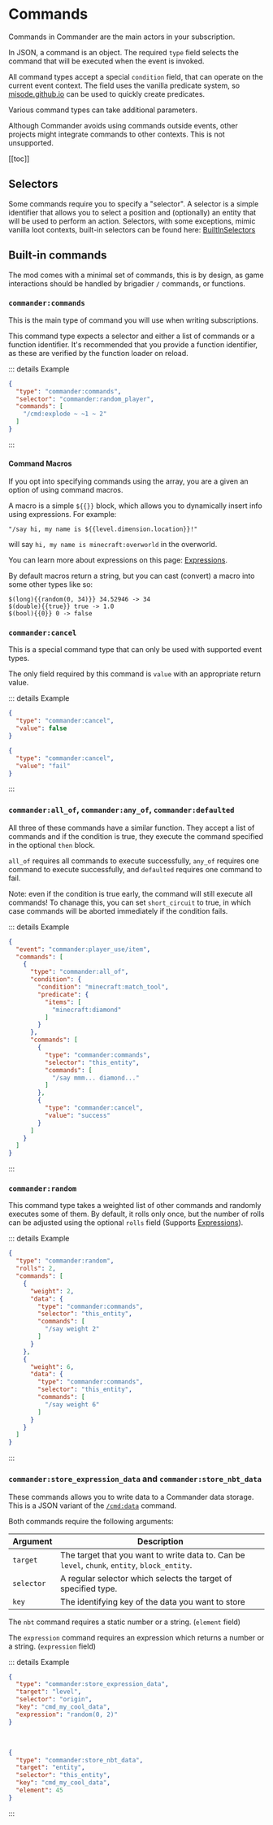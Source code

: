 # Commands

Commands in Commander are the main actors in your subscription.

In JSON, a command is an object. The required `type` field selects the command that will be executed when the event is invoked.

All command types accept a special `condition` field, that can operate on the current event context. The field uses the vanilla predicate system, so [misode.github.io](https://misode.github.io/predicate/) can be used to quickly create predicates.

Various command types can take additional parameters.

Although Commander avoids using commands outside events, other projects might integrate commands to other contexts. This is not unsupported.

[[toc]]

## Selectors

Some commands require you to specify a "selector". A selector is a simple identifier that allows you to select a position and (optionally) an entity that will be used to perform an action. Selectors, with some exceptions, mimic vanilla loot contexts, built-in selectors can be found here: [BuiltInSelectors](https://github.com/constellation-mc/commander/blob/main/src/main/java/me/melontini/commander/impl/builtin/BuiltInSelectors.java)

## Built-in commands
The mod comes with a minimal set of commands, this is by design, as game interactions should be handled by brigadier `/` commands, or functions.

### `commander:commands`
This is the main type of command you will use when writing subscriptions.

This command type expects a selector and either a list of commands or a function identifier. It's recommended that you provide a function identifier, as these are verified by the function loader on reload.

::: details Example
```json
{
  "type": "commander:commands",
  "selector": "commander:random_player",
  "commands": [
    "/cmd:explode ~ ~1 ~ 2"
  ]
}
```
:::

#### Command Macros

If you opt into specifying commands using the array, you are a given an option of using command macros.

A macro is a simple `${{}}` block, which allows you to dynamically insert info using expressions. For example:
```
"/say hi, my name is ${{level.dimension.location}}!"
```
will say `hi, my name is minecraft:overworld` in the overworld.

You can learn more about expressions on this page: [Expressions](Expressions).

By default macros return a string, but you can cast (convert) a macro into some other types like so:

```
$(long){{random(0, 34)}} 34.52946 -> 34
$(double){{true}} true -> 1.0
$(bool){{0}} 0 -> false
```

### `commander:cancel`
This is a special command type that can only be used with supported event types.

The only field required by this command is `value` with an appropriate return value.

::: details Example
```json
{
  "type": "commander:cancel",
  "value": false
}
```

```json
{
  "type": "commander:cancel",
  "value": "fail"
}
```
:::

### `commander:all_of`, `commander:any_of`, `commander:defaulted`
All three of these commands have a similar function. They accept a list of commands and if the condition is true, they execute the command specified in the optional `then` block.

`all_of` requires all commands to execute successfully, `any_of` requires one command to execute successfully, and `defaulted` requires one command to fail.

Note: even if the condition is true early, the command will still execute all commands! To chanage this, you can set `short_circuit` to true, in which case commands will be aborted immediately if the condition fails.

::: details Example
```json
{
  "event": "commander:player_use/item",
  "commands": [
    {
      "type": "commander:all_of",
      "condition": {
        "condition": "minecraft:match_tool",
        "predicate": {
          "items": [
            "minecraft:diamond"
          ]
        }
      },
      "commands": [
        {
          "type": "commander:commands",
          "selector": "this_entity",
          "commands": [
            "/say mmm... diamond..."
          ]
        },
        {
          "type": "commander:cancel",
          "value": "success"
        }
      ]
    }
  ]
}
```
:::

### `commander:random`
This command type takes a weighted list of other commands and randomly executes some of them. By default, it rolls only once, but the number of rolls can be adjusted using the optional `rolls` field (Supports [Expressions](Expressions)).

::: details Example
```json
{
  "type": "commander:random",
  "rolls": 2,
  "commands": [
    {
      "weight": 2,
      "data": {
        "type": "commander:commands",
        "selector": "this_entity",
        "commands": [
          "/say weight 2"
        ]
      }
    },
    {
      "weight": 6,
      "data": {
        "type": "commander:commands",
        "selector": "this_entity",
        "commands": [
          "/say weight 6"
        ]
      }
    }
  ]
}
```
:::

### `commander:store_expression_data` and `commander:store_nbt_data`

These commands allows you to write data to a Commander data storage. This is a JSON variant of the [`/cmd:data`](/BrigadierCommands#cmd-data) command.

Both commands require the following arguments:

| Argument  |  Description |
|---|---|
| `target` | The target that you want to write data to. Can be `level`, `chunk`, `entity`, `block_entity`. |
| `selector` | A regular selector which selects the target of specified type.  |
| `key` | The identifying key of the data you want to store |

The `nbt` command requires a static number or a string. (`element` field)

The `expression` command requires an expression which returns a number or a string. (`expression` field)

::: details Example
```json
{
  "type": "commander:store_expression_data",
  "target": "level",
  "selector": "origin",
  "key": "cmd_my_cool_data",
  "expression": "random(0, 2)"
}
```

<br/>

```json
{
  "type": "commander:store_nbt_data",
  "target": "entity",
  "selector": "this_entity",
  "key": "cmd_my_cool_data",
  "element": 45
}
```
:::